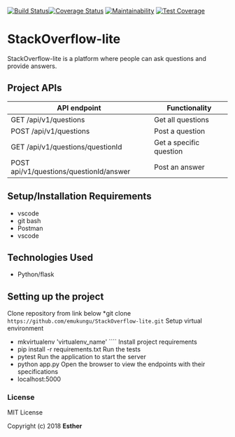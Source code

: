
[![Build Status](https://travis-ci.org/emukungu/StackOverflow-lite.svg?branch=ft-post-a-question-%23159866594)](https://travis-ci.org/emukungu/StackOverflow-lite)[![Coverage Status](https://coveralls.io/repos/github/emukungu/StackOverflow-lite/badge.svg?branch=ft-post-a-question-%23159866594)](https://coveralls.io/github/emukungu/StackOverflow-lite?branch=ft-post-a-question-%23159866594) [![Maintainability](https://api.codeclimate.com/v1/badges/a99a88d28ad37a79dbf6/maintainability)](https://codeclimate.com/github/codeclimate/codeclimate/maintainability) [![Test Coverage](https://api.codeclimate.com/v1/badges/a99a88d28ad37a79dbf6/test_coverage)](https://codeclimate.com/github/codeclimate/codeclimate/test_coverage)

# StackOverflow-lite
StackOverflow-lite is a platform where people can ask questions and provide answers.

## Project APIs

API endpoint | Functionality
-------------|--------------
GET /api/v1/questions| Get all questions
POST /api/v1/questions| Post a question
GET /api/v1/questions/questionId| Get a specific question
POST api/v1/questions/questionId/answer| Post an answer

## Setup/Installation Requirements
* vscode
* git bash
* Postman
* vscode

## Technologies Used
* Python/flask

## Setting up the project
Clone repository from link below
*git clone `https://github.com/emukungu/StackOverflow-lite.git`
Setup virtual environment
* mkvirtualenv 'virtualenv_name' ````
Install project requirements
* pip install -r requirements.txt
Run the tests
* pytest 
Run the application to start the server
* python app.py 
Open the browser to view the endpoints with their specifications
* localhost:5000 

### License
MIT License

Copyright (c) 2018 **Esther**